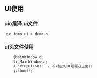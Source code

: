 ## UI使用

### uic编译.ui文件

```shell
uic demo.ui > demo.h
```

### ui头文件使用

```cpp
    QMainWindow q;
    Ui_MainWindow a;
    a.setupUi(&q);  / 将对应的UI设置在主窗口
    q.show();
```